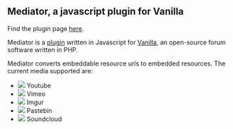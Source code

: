 Mediator, a javascript plugin for Vanilla
-----------------------------------------

Find the plugin page [here](http://vanillaforums.org/addon/mediator-plugin).

Mediator is a [plugin](http://vanillaforums.org/addon/browse/plugins) written in Javascript for [Vanilla](http://vanillaforums.org/), an open-source forum software written in PHP.

Mediator converts embeddable resource urls to embedded resources. The current media supported are:

- ![](https://plus.google.com/_/favicon?domain=youtube.com) Youtube
- ![](https://plus.google.com/_/favicon?domain=vimeo.com) Vimeo
- ![](https://plus.google.com/_/favicon?domain=imgur.com) Imgur
- ![](https://plus.google.com/_/favicon?domain=pastebin.com) Pastebin
- ![](https://plus.google.com/_/favicon?domain=soundcloud.com) Soundcloud
